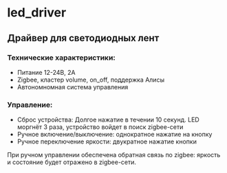 # led_driver
## Драйвер для светодиодных лент
### Технические характеристики:
- Питание 12-24В, 2А
- Zigbee, кластер volume, on_off, поддержка Алисы
- Автономномная система управления


### Управление:
- Сброс устройства: Долгое нажатие в течении 10 секунд. LED моргнёт 3 раза, устройство войдет в поиск zigbee-сети
- Ручное включение/выключение: однократное нажатие на кнопку
- Ручное переключение яркости: двукратное нажатие кнопки

При ручном управлении обеспечена обратная связь по zigbee: яркость и состояние будет отражено в zigbee-сети.
